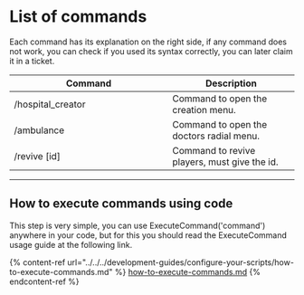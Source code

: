 # List of commands

Each command has its explanation on the right side, if any command does not work, you can check if you used its syntax correctly, you can later claim it in a ticket.

<table><thead><tr><th width="264">Command</th><th>Description</th></tr></thead><tbody><tr><td>/hospital_creator</td><td>Command to open the creation menu.</td></tr><tr><td>/ambulance</td><td>Command to open the doctors radial menu.</td></tr><tr><td>/revive [id]</td><td>Command to revive players, must give the id.</td></tr></tbody></table>

***

## How to execute commands using code

This step is very simple, you can use ExecuteCommand('command') anywhere in your code, but for this you should read the ExecuteCommand usage guide at the following link.

{% content-ref url="../../../development-guides/configure-your-scripts/how-to-execute-commands.md" %}
[how-to-execute-commands.md](../../../development-guides/configure-your-scripts/how-to-execute-commands.md)
{% endcontent-ref %}
